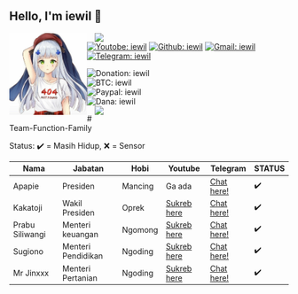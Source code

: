 <h2> Hello, I'm <b>iewil</b> 👋</h2>
<img align='right' src="https://github-readme-stats.vercel.app/api?username=iewilmaestro&show_icons=true&theme=algolia" width="350">
<img align='left' src="https://github.com/iewilmaestro/List/blob/main/404.png" width="140">

[![Youtobe: iewil](https://img.shields.io/youtube/channel/subscribers/UCvBSqRaT6nsPvtl8m6GaQpg?style=social)](https://youtube.com/c/iewil)
[![Github: iewil](https://img.shields.io/github/followers/iewilmaestro?style=social)](https://github.com/iewilmaestro)
[![Gmail: iewil](https://img.shields.io/badge/Gmail-Iewil-green?style=social&logo=gmail)](mailto:purna.iera@gmail.com)
[![Telegram: iewil](https://img.shields.io/badge/Telegram-Iewil-green?style=social&logo=Telegram)](https://t.me/iewil57)
<br>

![Donation: iewil](https://img.shields.io/badge/💰-Donation-blue?style=flat-square)
<br>
![BTC: iewil](https://img.shields.io/badge/BTC-18jswG2t9EZrnHju5dyiYw1yGbkcrTSgJg-blue?style=flat-square&logo=bitcoin)
<br>
![Paypal: iewil](https://img.shields.io/badge/Paypal-Purna.iera@gmail.com-blue?style=flat-square&logo=paypal)
<br>
![Dana: iewil](https://img.shields.io/badge/Dana-085819008551-blue?style=flat-square&logo=idr)
<img align='right' src="https://github-readme-stats.vercel.app/api/top-langs/?username=iewilmaestro&theme=algolia" width="350">


#Team-Function-Family

Status: ✔️ = Masih Hidup, ❌ = Sensor

| Nama                                                                    | Jabatan                          | Hobi                          |       Youtube | Telegram  |STATUS  |
|--------------------------------------------------------------------------------------------|--------------------------------|--------------------------------|-------------|------------|------------|
| Apapie | Presiden | Mancing |Ga ada | [Chat here!](https://t.me/Apapie) |    ✔️ |   
| Kakatoji | Wakil Presiden | Oprek |[Sukreb here](https://www.youtube.com/c/kakatoji) | [Chat here!](https://t.me/kaktoji) |    ✔️ |   
| Prabu Siliwangi | Menteri keuangan | Ngomong |[Sukreb here](https://www.youtube.com/channel/UC8uchYyo2IDDLRT0wSB1CBw) | [Chat here!](https://t.me/pr4bu_51l1w4n61_212) |    ✔️ |
| Sugiono | Menteri Pendidikan | Ngoding |[Sukreb here](https://www.youtube.com/c/SugionoOfficial) | [Chat here!](https://t.me/SugionoOfficial) |    ✔️ | 
| Mr Jinxxx | Menteri Pertanian | Ngoding |[Sukreb here](https://www.youtube.com/channel/UCJ_vQaUU0CKuPpOji6IiUwQ) | [Chat here!](https://t.me/MrJinxxx) |    ✔️ |
